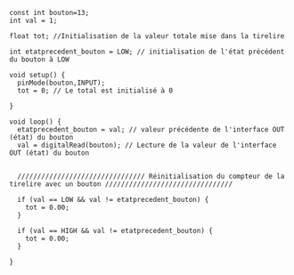     const int bouton=13; 
    int val = 1;

    float tot; //Initialisation de la valeur totale mise dans la tirelire

    int etatprecedent_bouton = LOW; // initialisation de l'état précédent du bouton à LOW

    void setup() {
      pinMode(bouton,INPUT);
      tot = 0; // Le total est initialisé à 0

    }

    void loop() {
      etatprecedent_bouton = val; // valeur précédente de l'interface OUT (état) du bouton
      val = digitalRead(bouton); // Lecture de la valeur de l'interface OUT (état) du bouton


      //////////////////////////////// Réinitialisation du compteur de la tirelire avec un bouton ////////////////////////////////

      if (val == LOW && val != etatprecedent_bouton) {
        tot = 0.00;
      }

      if (val == HIGH && val != etatprecedent_bouton) {
        tot = 0.00;
      }

    }
